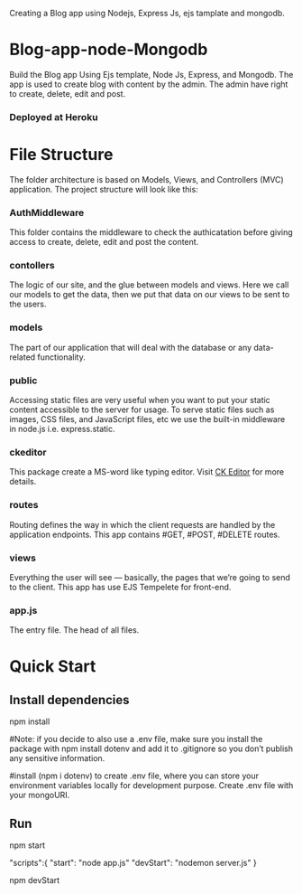 Creating a Blog app using Nodejs, Express Js, ejs tamplate and mongodb.

# Blog-app-node-Mongodb

Build the Blog app Using Ejs template, Node Js, Express, and Mongodb. The app is used to create blog with content by the admin. The admin have right to create, delete, edit and post.

### Deployed at Heroku

# File Structure

The folder architecture is based on Models, Views, and Controllers (MVC) application. The project structure will look like this:

### AuthMiddleware

This folder contains the middleware to check the authicatation before giving access to create, delete, edit and post the content.

### contollers

The logic of our site, and the glue between models and views. Here we call our models to get the data, then we put that data on our views to be sent to the users.

### models

The part of our application that will deal with the database or any data-related functionality.

### public

Accessing static files are very useful when you want to put your static content accessible to the server for usage. To serve static files such as images, CSS files, and JavaScript files, etc we use the built-in middleware in node.js i.e. express.static.

### ckeditor

This package create a MS-word like typing editor. Visit [CK Editor](https://ckeditor.com/) for more details.

### routes

Routing defines the way in which the client requests are handled by the application endpoints. This app contains #GET, #POST, #DELETE routes.

### views

Everything the user will see — basically, the pages that we’re going to send to the client. This app has use EJS Tempelete for front-end.

### app.js

The entry file. The head of all files.

# Quick Start

## Install dependencies

npm install

#Note: if you decide to also use a .env file, make sure you install the package with npm install dotenv and add it to .gitignore so you don’t publish any sensitive information.

#install (npm i dotenv) to create .env file, where you can store your environment variables locally for development purpose. Create .env file with your mongoURI.

## Run

npm start

"scripts":{
"start": "node app.js"
"devStart": "nodemon server.js"
}

npm devStart
